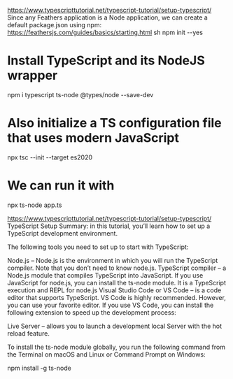 https://www.typescripttutorial.net/typescript-tutorial/setup-typescript/
Since any Feathers application is a Node application, we can create a default package.json using npm:
https://feathersjs.com/guides/basics/starting.html
sh
npm init --yes
# Install TypeScript and its NodeJS wrapper
npm i typescript ts-node @types/node --save-dev
# Also initialize a TS configuration file that uses modern JavaScript
npx tsc --init --target es2020

# We can run it with
npx ts-node app.ts

https://www.typescripttutorial.net/typescript-tutorial/setup-typescript/
TypeScript Setup
Summary: in this tutorial, you’ll learn how to set up a TypeScript development environment.

The following tools you need to set up to start with TypeScript:

Node.js – Node.js is the environment in which you will run the TypeScript compiler. Note that you don’t need to know node.js.
TypeScript compiler – a Node.js module that compiles TypeScript into JavaScript. If you use JavaScript for node.js, you can install the ts-node module. It is a TypeScript execution and REPL for node.js
Visual Studio Code or VS Code – is a code editor that supports TypeScript. VS Code is highly recommended. However, you can use your favorite editor.
If you use VS Code, you can install the following extension to speed up the development process:

Live Server – allows you to launch a development local Server with the hot reload feature.

To install the ts-node module globally, you run the following command from the Terminal on macOS and Linux or Command Prompt on Windows:

npm install -g ts-node
